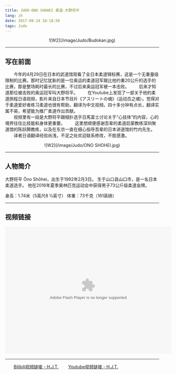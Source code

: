 ```yaml
---
title: JUDO-ONO SHOHEI 柔道-大野将平
lang: zh
date: 2017-08-24 18:18:50
tags: Judo
---
```


<center>![W2](/image/Judo/Budokan.jpg)</center> 

---------------------  

## 写在前面
    
&#8195;&#8195;今年的4月29日在日本的武道馆观看了全日本柔道锦标赛，这是一个无重量级限制的比赛。那时记忆犹新的是一位奥运的柔道冠军跟比他约重20公斤的选手的比赛，那是整场耗时最长的比赛，不过后来奥运冠军被一本击败。
&#8195;&#8195;后来才知道那位被击败的奥运冠军叫大野将平。
&#8195;&#8195;在Youtube上发现了一部关于他的柔道旅程日语视频，影片来自日本节目片《アスリートの魂》（运动员之魂）。觉得对于柔道爱好者练习柔道也很有帮助，翻译为中文视频。四十多分钟有点长，翻译实属不易，希望能为推广柔道作出贡献。  
&#8195;&#8195;视频里有一段是大野将平跟相扑选手日馬富士讨论关于“心技体”的内容，心的境界往往比技能和身体更重要。
&#8195;&#8195;这里想顺便感谢吾辈的柔道启蒙教练深圳聚道馆的陈跃腾教练，以及在东京一直在细心指导吾辈的日本讲道馆的竹内先生。
&#8195;&#8195;译者日语翻译经验尚浅，不足之处欢迎联系修改，不胜感激。  

<center>![W2](/image/Judo/ONO SHOHEI.jpg)</center>

---------------------  

## 人物简介  

大野将平 Ōno Shōhei，出生于1992年2月3日。
生于山口县山口市，是一名日本柔道选手。
他在2016年夏季奥林匹克运动会中获得男子73公斤级柔道金牌。 

身高：1.74米（5英尺8 1⁄2英寸）
体重：73千克（161英磅）  

---------------------  

## 视频链接 
  
  <center><embed height="415" width="544" quality="high" allowfullscreen="true" type="application/x-shockwave-flash" src="//static.hdslb.com/miniloader.swf" flashvars="aid=14169956&page=1" pluginspage="//www.adobe.com/shockwave/download/download.cgi?P1_Prod_Version=ShockwaveFlash"></embed></center>  
  
---------------------  

&#8195;&#8195;[Bilibili视频链接 - H.J.T.](https://www.bilibili.com/video/av14169956/ "Title")
&#8195;&#8195;[Youtube视频链接 - H.J.T.](https://youtu.be/0f87-PeTgYs "Title")

